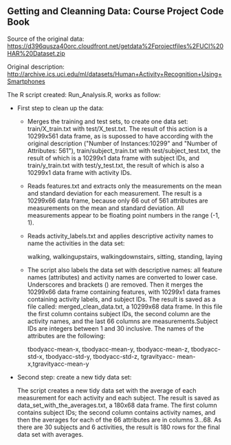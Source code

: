 ## Getting and Cleanning Data: Course Project Code Book

Source of the original data: https://d396qusza40orc.cloudfront.net/getdata%2Fprojectfiles%2FUCI%20HAR%20Dataset.zip

Original description: http://archive.ics.uci.edu/ml/datasets/Human+Activity+Recognition+Using+Smartphones

The R script created: Run_Analysis.R, works as follow: 

*  First step to clean up the data:

    *  Merges the training and test sets, to create one data set: train/X_train.txt with test/X_test.txt. The result of        this action is a 10299x561 data frame, as is supossed to have according with the original description ("Number of        Instances:10299" and "Number of Attributes: 561"), train/subject_train.txt with test/subject_test.txt, the result of        which is a 10299x1 data frame with subject IDs, and train/y_train.txt with test/y_test.txt, the result of which is        also a 10299x1 data frame with activity IDs.

    *  Reads features.txt and extracts only the measurements on the mean and standard deviation for each measurement. The          result is a 10299x66 data frame, because only 66 out of 561 attributes are measurements on the mean and standard            deviation. All measurements appear to be floating point numbers in the range (-1, 1).

    *  Reads activity_labels.txt and applies descriptive activity names to name the activities in the data set:

          walking, walkingupstairs, walkingdownstairs, sitting, standing, laying

    
    *  The script also labels the data set with descriptive names: all feature names (attributes) and activity names are           converted to lower case. Underscores and brackets () are removed. 
       Then it merges the 10299x66 data frame containing features, with 10299x1 data frames containing activity labels, and        subject IDs. The result is saved as a file called: merged_clean_data.txt, a 10299x68 data frame. In this file the        first column contains subject IDs, the second column are the activity names, and the last 66 columns are        measurements.Subject IDs are integers between 1 and 30 inclusive. The names of the attributes are the following:

       tbodyacc-mean-x, tbodyacc-mean-y, tbodyacc-mean-z, tbodyacc-std-x, tbodyacc-std-y, tbodyacc-std-z, tgravityacc-       mean-x,tgravityacc-mean-y

*  Second step: create a new tidy data set:    

     The script creates a new tidy data set with the average of each measurement for each activity and each subject. 
     The result is saved as data_set_with_the_averages.txt, a 180x68 data frame. The first column contains subject IDs; the      second column contains activity names, and then the averages for each of the 66 attributes are in columns 3...68.           As there are 30 subjects and 6 activities, the result is 180 rows for the final data set with averages.
